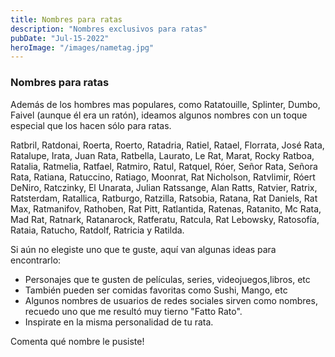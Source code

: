 ```yaml
---
title: Nombres para ratas
description: "Nombres exclusivos para ratas"
pubDate: "Jul-15-2022"
heroImage: "/images/nametag.jpg"
---
```



### Nombres para ratas 
    
Además de los hombres mas populares, como Ratatouille, Splinter, Dumbo, Faivel (aunque él era un ratón), ideamos algunos nombres con un toque especial que los hacen sólo para ratas.    


Ratbril, Ratdonai, Roerta, Roerto, Ratadria, Ratiel, Ratael, Florrata, José Rata, Ratalupe, Irata, Juan Rata, Ratbella, Laurato, Le Rat, Marat, Rocky Ratboa, Ratalia, Ratmelia, Ratfael, Ratmiro, Ratul, Ratquel, Róer, Señor Rata, Señora Rata, Ratiana, Ratuccino, Ratiago, Moonrat, Rat Nicholson, Ratvlimir, Róert DeNiro, Ratczinky, El Unarata, Julian Ratssange, Alan Ratts, Ratvier, Ratrix, Ratsterdam, Ratallica, Ratburgo, Ratzilla, Ratsobia, Ratana, Rat Daniels, Rat Max, Ratmanifov, Rathoben, Rat Pitt, Ratlantida, Ratenas, Ratanito, Mc Rata, Mad Rat, Ratnark, Ratanarock, Ratferatu, Ratcula, Rat Lebowsky, Ratosofía, Rataia, Ratucho, Ratdolf, Ratricia y Ratilda.

Si aún no elegiste uno que te guste, aquí van algunas ideas para encontrarlo:

*   Personajes que te gusten de películas, series, videojuegos,libros, etc
*   También pueden ser comidas favoritas como Sushi, Mango, etc 
*   Algunos nombres de usuarios de redes sociales sirven como nombres, recuedo uno que me resultó muy tierno "Fatto Rato".
*   Inspirate en la misma personalidad de tu rata.

Comenta qué nombre le pusiste!